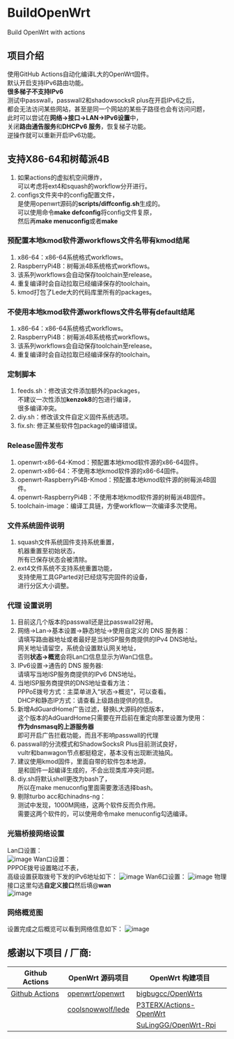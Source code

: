 # BuildOpenWrt
Build OpenWrt with actions

## 项目介绍
使用GitHub Actions自动化编译L大的OpenWrt固件。  
默认开启支持IPv6路由功能。  
**很多梯子不支持IPv6**  
测试中passwall，passwall2和shadowsocksR plus在开启IPv6之后，  
都会无法访问某些网站，甚至是同一个网站的某些子路径也会有访问问题，  
此时可以尝试在**网络->接口->LAN->IPv6设置**中，  
关闭**路由通告服务**和**DHCPv6 服务**，恢复梯子功能。  
逆操作就可以重新开启IPv6功能。

## 支持X86-64和树莓派4B
1. 如果actions的虚拟机空间爆炸，  
   可以考虑将ext4和squash的workflow分开进行。  
2. configs文件夹中的config配置文件，  
   是使用openwrt源码的**scripts/diffconfig.sh**生成的。  
   可以使用命令**make defconfig**将config文件复原，  
   然后再**make menuconfig**或者**make**  

### 预配置本地kmod软件源workflows文件名带有kmod结尾
1. x86-64：x86-64系统格式workflows。  
2. RaspberryPi4B：树莓派4B系统格式workflows。  
3. 该系列workflows会自动保存toolchain至release。  
4. 重复编译时会自动拉取已经编译保存的toolchain。  
5. kmod打包了Lede大的代码库里所有的packages。  

### 不使用本地kmod软件源workflows文件名带有default结尾
1. x86-64：x86-64系统格式workflows。  
2. RaspberryPi4B：树莓派4B系统格式workflows。  
3. 该系列workflows会自动保存toolchain至release。  
4. 重复编译时会自动拉取已经编译保存的toolchain。  

### 定制脚本
1. feeds.sh：修改该文件添加额外的packages，  
   不建议一次性添加**kenzok8**的包进行编译，  
   很多编译冲突。 
2. diy.sh：修改该文件自定义固件系统选项。  
3. fix.sh: 修正某些软件包package的编译错误。  

### Release固件发布
1. openwrt-x86-64-Kmod：预配置本地kmod软件源的x86-64固件。  
2. openwrt-x86-64：不使用本地kmod软件源的x86-64固件。  
3. openwrt-RaspberryPi4B-Kmod：预配置本地kmod软件源的树莓派4B固件。  
4. openwrt-RaspberryPi4B：不使用本地kmod软件源的树莓派4B固件。  
5. toolchain-image：编译工具链，方便workflow一次编译多次使用。  

### 文件系统固件说明
1. squash文件系统固件支持系统重置，  
   机器重置至初始状态，  
   所有已保存状态会被清除。
2. ext4文件系统不支持系统重置功能，  
   支持使用工具GParted对已经烧写完固件的设备，  
   进行分区大小调整。

### 代理 设置说明
1. 目前这几个版本的passwall还是比passwall2好用。    
2. 网络->Lan->基本设置->静态地址->使用自定义的 DNS 服务器：  
   请填写路由器地址或者最好是当地ISP服务商提供的IPv4 DNS地址。  
   网关地址请留空，系统会设置默认网关地址，  
   否则**状态->概览**会将Lan口信息显示为Wan口信息。  
3. IPv6设置->通告的 DNS 服务器:  
   请填写当地ISP服务商提供的IPv6 DNS地址。 
4. 当地ISP服务商提供的DNS地址查看方法：  
   PPPoE拨号方式：主菜单进入“状态->概览”，可以查看。  
   DHCP和静态IP方式：请查看上级路由提供的信息。  
5. 新增AdGuardHome广告过滤，替换L大源码的低版本，  
   这个版本的AdGuardHome只需要在开启前在重定向那里设置为使用：  
   **作为dnsmasq的上游服务器**  
   即可开启广告拦截功能，而且不影响passwall的代理    
6. passwall的分流模式和ShadowSocksR Plus目前测试良好，  
   vultr和banwagon节点都挺稳定，基本没有出现断流抽风。  
7. 建议使用kmod固件，里面自带的软件包本地源，  
   是和固件一起编译生成的，不会出现类库冲突问题。  
8. diy.sh将默认shell更改为bash了，  
   所以在make menuconfig里面需要激活选择bash。  
9. 剔除turbo acc和chinadns-ng：  
   测试中发现，1000M网络，这两个软件反而负作用。  
   需要这两个软件的，可以使用命令make menuconfig勾选编译。
  
### 光猫桥接网络设置
Lan口设置：  
![image](https://github.com/ecrasy/BuildOpenwrt/blob/main/pics/LAN.jpg)
Wan口设置：  
PPPOE拨号设置略过不表，  
高级设置获取拨号下发的IPv6地址如下：
![image](https://github.com/ecrasy/BuildOpenwrt/blob/main/pics/WAN.jpg)
Wan6口设置：
![image](https://github.com/ecrasy/BuildOpenwrt/blob/main/pics/WAN6-1.jpg)
物理接口这里勾选**自定义接口**然后填\@**wan**  
![image](https://github.com/ecrasy/BuildOpenwrt/blob/main/pics/WAN6-2.jpg)
  
### 网络概览图
设置完成之后概览可以看到网络信息如下：
![image](https://github.com/ecrasy/BuildOpenwrt/blob/main/pics/network_info.jpg)


## 感谢以下项目 / 厂商:

| Github Actions                                        | OpenWrt 源码项目                                             | OpenWrt 构建项目                                             | 
| ----------------------------------------------------- | ------------------------------------------------------------ | ------------------------------------------------------------ | 
| [Github Actions](https://github.com/features/actions) | [openwrt/openwrt](https://github.com/openwrt/openwrt/)       | [bigbugcc/OpenWrts](https://github.com/bigbugcc/OpenWrts) | 
|                                                       | [coolsnowwolf/lede](https://github.com/coolsnowwolf/lede)    | [P3TERX/Actions-OpenWrt](https://github.com/P3TERX/Actions-OpenWrt) | 
|                                                       |                                                              | [SuLingGG/OpenWrt-Rpi](https://github.com/SuLingGG/OpenWrt-Rpi) | 


